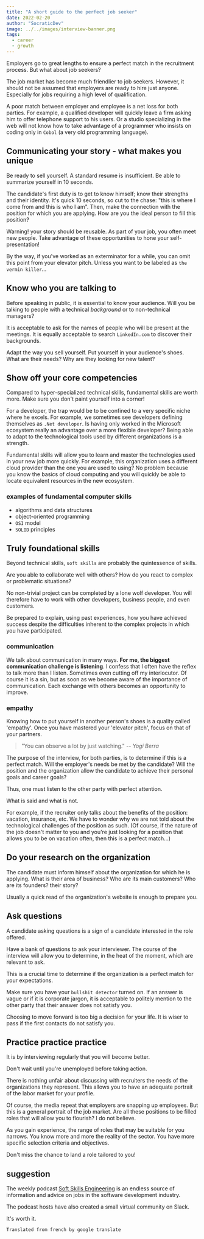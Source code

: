 ```yaml
---
title: "A short guide to the perfect job seeker"
date: 2022-02-20
author: "SocraticDev"
image: ../../images/interview-banner.png
tags:
  - career
  - growth
---
```


Employers go to great lengths to ensure a perfect match in the recruitment process. But what about job seekers?

The job market has become much friendlier to job seekers. However, it should not be assumed that employers are ready to hire just anyone. Especially for jobs requiring a high level of qualification.

A poor match between employer and employee is a net loss for both parties. For example, a qualified developer will quickly leave a firm asking him to offer telephone support to his users. Or a studio specializing in the web will not know how to take advantage of a programmer who insists on coding only in `Cobol` (a very old programming language).

## Communicating your story - what makes you unique

Be ready to sell yourself. A standard resume is insufficient. Be able to summarize yourself in 10 seconds.

The candidate's first duty is to get to know himself; know their strengths and their identity. It's quick 10 seconds, so cut to the chase: "this is where I come from and this is who I am". Then, make the connection with the position for which you are applying. How are you the ideal person to fill this position?

Warning! your story should be reusable. As part of your job, you often meet new people. Take advantage of these opportunities to hone your self-presentation!

By the way, if you've worked as an exterminator for a while, you can omit this point from your elevator pitch. Unless you want to be labeled as `the vermin killer`...

## Know who you are talking to

Before speaking in public, it is essential to know your audience. Will you be talking to people with a technical _background_ or to non-technical managers?

It is acceptable to ask for the names of people who will be present at the meetings. It is equally acceptable to search `LinkedIn.com` to discover their backgrounds.

Adapt the way you sell yourself. Put yourself in your audience's shoes. What are their needs? Why are they looking for new talent?

## Show off your core competencies

Compared to hyper-specialized technical skills, fundamental skills are worth more. Make sure you don't paint yourself into a corner!

For a developer, the trap would be to be confined to a very specific niche where he excels. For example, we sometimes see developers defining themselves as `.Net developer`. Is having only worked in the Microsoft ecosystem really an advantage over a more flexible developer? Being able to adapt to the technological tools used by different organizations is a strength.

Fundamental skills will allow you to learn and master the technologies used in your new job more quickly. For example, this organization uses a different cloud provider than the one you are used to using? No problem because you know the basics of cloud computing and you will quickly be able to locate equivalent resources in the new ecosystem.

### examples of fundamental computer skills
- algorithms and data structures
- object-oriented programming
- `OSI` model
- `SOLID` principles

## Truly foundational skills

Beyond technical skills, `soft skills` are probably the quintessence of skills.

Are you able to collaborate well with others? How do you react to complex or problematic situations?

No non-trivial project can be completed by a lone wolf developer. You will therefore have to work with other developers, business people, and even customers.

Be prepared to explain, using past experiences, how you have achieved success despite the difficulties inherent to the complex projects in which you have participated.

### communication
We talk about communication in many ways. __For me, the biggest communication challenge is listening__. I confess that I often have the reflex to talk more than I listen. Sometimes even cutting off my interlocutor. Of course it is a sin, but as soon as we become aware of the importance of communication. Each exchange with others becomes an opportunity to improve.

### empathy
Knowing how to put yourself in another person's shoes is a quality called 'empathy'. Once you have mastered your 'elevator pitch', focus on that of your partners.

> "You can observe a lot by just watching." <cite>-- Yogi Berra</cite>

The purpose of the interview, for both parties, is to determine if this is a perfect match. Will the employer's needs be met by the candidate? Will the position and the organization allow the candidate to achieve their personal goals and career goals?

Thus, one must listen to the other party with perfect attention.

What is said and what is not.

For example, if the recruiter only talks about the benefits of the position: vacation, insurance, etc. We have to wonder why we are not told about the technological challenges of the position as such. (Of course, if the nature of the job doesn't matter to you and you're just looking for a position that allows you to be on vacation often, then this is a perfect match...)

## Do your research on the organization

The candidate must inform himself about the organization for which he is applying. What is their area of ​​business? Who are its main customers? Who are its founders? their story?

Usually a quick read of the organization's website is enough to prepare you.

## Ask questions

A candidate asking questions is a sign of a candidate interested in the role offered.

Have a bank of questions to ask your interviewer. The course of the interview will allow you to determine, in the heat of the moment, which are relevant to ask.

This is a crucial time to determine if the organization is a perfect match for your expectations.

Make sure you have your `bullshit detector` turned on. If an answer is vague or if it is corporate jargon, it is acceptable to politely mention to the other party that their answer does not satisfy you.

Choosing to move forward is too big a decision for your life. It is wiser to pass if the first contacts do not satisfy you.

## Practice practice practice

It is by interviewing regularly that you will become better.

Don't wait until you're unemployed before taking action.

There is nothing unfair about discussing with recruiters the needs of the organizations they represent. This allows you to have an adequate portrait of the labor market for your profile.

Of course, the media repeat that employers are snapping up employees. But this is a general portrait of the job market. Are all these positions to be filled roles that will allow you to flourish? I do not believe.

As you gain experience, the range of roles that may be suitable for you narrows. You know more and more the reality of the sector. You have more specific selection criteria and objectives.

Don't miss the chance to land a role tailored to you!

## suggestion

The weekly podcast [Soft Skills Engineering](https://softskills.audio) is an endless source of information and advice on jobs in the software development industry.

The podcast hosts have also created a small virtual community on Slack.

It's worth it.

`Translated from french by google translate`